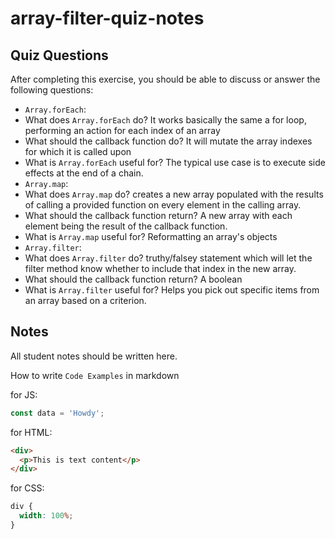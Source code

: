 # array-filter-quiz-notes

## Quiz Questions

After completing this exercise, you should be able to discuss or answer the following questions:

- `Array.forEach`:
- What does `Array.forEach` do?
It works basically the same a for loop, performing an action for each index of an array
- What should the callback function do?
It will mutate the array indexes for which it is called upon
- What is `Array.forEach` useful for?
The typical use case is to execute side effects at the end of a chain.
- `Array.map`:
- What does `Array.map` do?
creates a new array populated with the results of calling a provided function on every element in the calling array.
- What should the callback function return?
A new array with each element being the result of the callback function.
- What is `Array.map` useful for?
Reformatting an array's objects
- `Array.filter`:
- What does `Array.filter` do?
truthy/falsey statement which will let the filter method know whether to include that index in the new array.
- What should the callback function return?
A boolean
- What is `Array.filter` useful for?
Helps you pick out specific items from an array based on a criterion.

## Notes

All student notes should be written here.

How to write `Code Examples` in markdown

for JS:

```javascript
const data = 'Howdy';
```

for HTML:

```html
<div>
  <p>This is text content</p>
</div>
```

for CSS:

```css
div {
  width: 100%;
}
```
